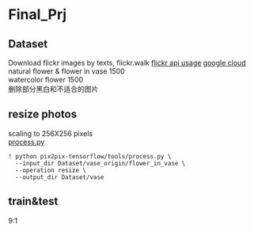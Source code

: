 # Final_Prj

## Dataset
Download flickr images by texts, flickr.walk [flickr api usage](https://www.flickr.com/services/api/)
[google cloud](https://drive.google.com/drive/folders/1q252qzRZGE5iWlCLZwn1mJfajVxk7I22?usp=sharing)  
natural flower & flower in vase 1500  
watercolor flower 1500  
删除部分黑白和不适合的图片  

## resize photos
scaling to 256X256 pixels  
[process.py](https://github.com/affinelayer/pix2pix-tensorflow.git)  

```  
! python pix2pix-tensorflow/tools/process.py \
  --input_dir Dataset/vase_origin/flower_in_vase \
  --operation resize \
  --output_dir Dataset/vase  
```  
## train&test
9:1

